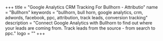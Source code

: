 +++
title = "Google Analytics CRM Tracking For Bullhorn - Attributio"
name = "Bullhorn"
keywords = "bullhorn, bull horn, google analytics, crm, adwords, facebook, ppc, attribution, track leads, conversion tracking"
description = "Connect Google Analytics with Bullhorn to find out where your leads are coming from. Track leads from the source - from search to ppc."
logo = ""
+++
